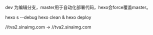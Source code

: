 dev 为编辑分支，master用于自动化部署代码，hexo会force覆盖master。

hexo s --debug
hexo clean & hexo deploy

//tva2.sinaimg.com  ->  //tva2.sinaimg.com